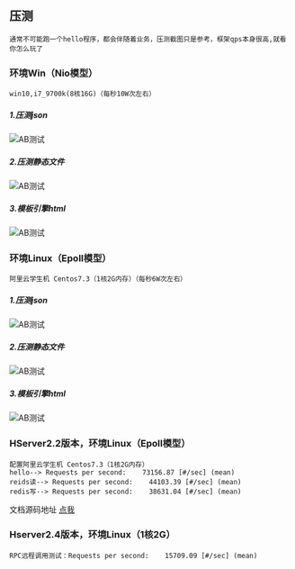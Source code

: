 
## 压测

    通常不可能跑一个hello程序，都会伴随着业务，压测截图只是参考，框架qps本身很高,就看你怎么玩了

### 环境Win（Nio模型）
    win10,i7_9700k(8核16G)（每秒10W次左右）
##### 1.压测json
![AB测试](https://gitee.com/heixiaomas_admin/HServer/raw/master/doc/json.png)
##### 2.压测静态文件
![AB测试](https://gitee.com/heixiaomas_admin/HServer/raw/master/doc/file.png)
##### 3.模板引擎html
![AB测试](https://gitee.com/heixiaomas_admin/HServer/raw/master/doc/template.png)


### 环境Linux（Epoll模型）
    阿里云学生机 Centos7.3（1核2G内存）（每秒6W次左右）
##### 1.压测json
![AB测试](https://gitee.com/heixiaomas_admin/HServer/raw/master/doc/LinuxJson.png)
##### 2.压测静态文件
![AB测试](https://gitee.com/heixiaomas_admin/HServer/raw/master/doc/LinuxFile.png)
##### 3.模板引擎html
![AB测试](https://gitee.com/heixiaomas_admin/HServer/raw/master/doc/LinuxTemp.png)


### HServer2.2版本，环境Linux（Epoll模型）
    配置阿里云学生机 Centos7.3（1核2G内存）
    hello--> Requests per second:    73156.87 [#/sec] (mean)
    reids读--> Requests per second:    44103.39 [#/sec] (mean)
    redis写--> Requests per second:    38631.04 [#/sec] (mean) 
文档源码地址 [点我](https://gitee.com/heixiaomas_admin/hserver-for-java-redis)

### Hserver2.4版本，环境Linux（1核2G）
    RPC远程调用测试：Requests per second:    15709.09 [#/sec] (mean)
 